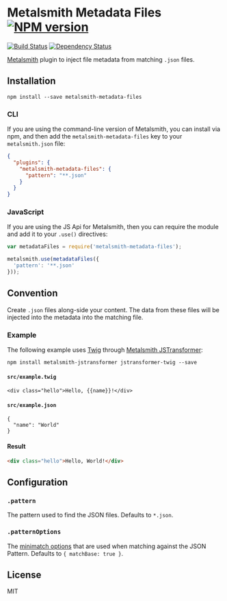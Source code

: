 # Metalsmith Metadata Files [![NPM version](https://img.shields.io/npm/v/metalsmith-metadata-files.svg)](https://www.npmjs.org/package/metalsmith-metadata-files)

[![Build Status](https://img.shields.io/travis/RobLoach/metalsmith-metadata-files/master.svg)](https://travis-ci.org/RobLoach/metalsmith-metadata-files)
[![Dependency Status](https://david-dm.org/RobLoach/metalsmith-metadata-files.png)](https://david-dm.org/RobLoach/metalsmith-metadata-files)

[Metalsmith](http://metalsmith.io) plugin to inject file metadata from matching `.json` files.

## Installation

    npm install --save metalsmith-metadata-files

### CLI

If you are using the command-line version of Metalsmith, you can install via npm, and then add the `metalsmith-metadata-files` key to your `metalsmith.json` file:

```json
{
  "plugins": {
    "metalsmith-metadata-files": {
      "pattern": "**.json"
    }
  }
}
```

### JavaScript

If you are using the JS Api for Metalsmith, then you can require the module and add it to your `.use()` directives:

```js
var metadataFiles = require('metalsmith-metadata-files');

metalsmith.use(metadataFiles({
  'pattern': '**.json'
}));
```

## Convention

Create `.json` files along-side your content. The data from these files will be injected into the metadata into the matching file.

### Example

The following example uses [Twig](https://github.com/twigjs/twig.js) through [Metalsmith JSTransformer](https://github.com/robloach/metalsmith-jstransformer):

    npm install metalsmith-jstransformer jstransformer-twig --save

#### `src/example.twig`

```
<div class="hello">Hello, {{name}}!</div>
```

#### `src/example.json`

```
{
  "name": "World"
}
```

#### Result

``` html
<div class="hello">Hello, World!</div>
```

## Configuration

### `.pattern`

The pattern used to find the JSON files. Defaults to `*.json`.

### `.patternOptions`

The [minimatch options](https://github.com/isaacs/minimatch#options) that are used when matching against the JSON Pattern. Defaults to `{ matchBase: true }`.

## License

MIT
